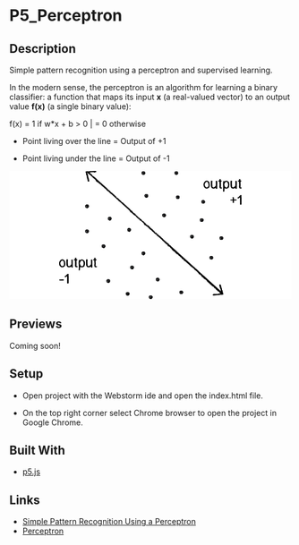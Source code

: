 # P5_Perceptron

## Description
Simple pattern recognition using a perceptron and supervised learning.

In the modern sense, the perceptron is an algorithm for learning a binary classifier: a function that maps its input **x** (a real-valued vector) to an output value **f(x)** (a single binary value):

f(x) = 1 if w*x + b > 0 | = 0 otherwise

- Point living over the line = Output of +1

- Point living under the line = Output of -1

![Capture1](docs/capture1.png?raw=true "Capture1")

## Previews

Coming soon!

## Setup
- Open project with the Webstorm ide and open the index.html file.

- On the top right corner select Chrome browser to open the project in Google Chrome.

## Built With
- [p5.js](https://p5js.org/)

## Links
- [Simple Pattern Recognition Using a Perceptron](https://natureofcode.com/book/chapter-10-neural-networks/)
- [Perceptron](https://en.wikipedia.org/wiki/Perceptron)
